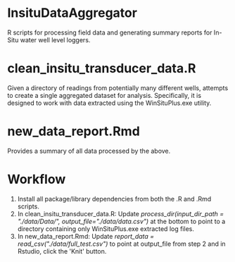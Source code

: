 # InsituDataAggregator

R scripts for processing field data and generating summary reports for In-Situ water well level loggers.

# clean_insitu_transducer_data.R

Given a directory of readings from potentially many different wells,  attempts to create a single aggregated dataset for analysis.  Specifically, it is designed to work with data extracted using the WinSituPlus.exe utility.

# new_data_report.Rmd

Provides a summary of all data processed by the above.

# Workflow

1. Install all package/library dependencies from both the .R and .Rmd scripts.
2. In clean_insitu_transducer_data.R: Update _process_dir(input_dir_path = "./data/Data/", output_file="./data/data.csv")_ at the bottom to point to a directory containing only WinSituPlus.exe extracted log files.
3. In new_data_report.Rmd: Update _report_data = read_csv("./data/full_test.csv")_ to point at output_file from step 2 and in Rstudio, click the 'Knit' button.